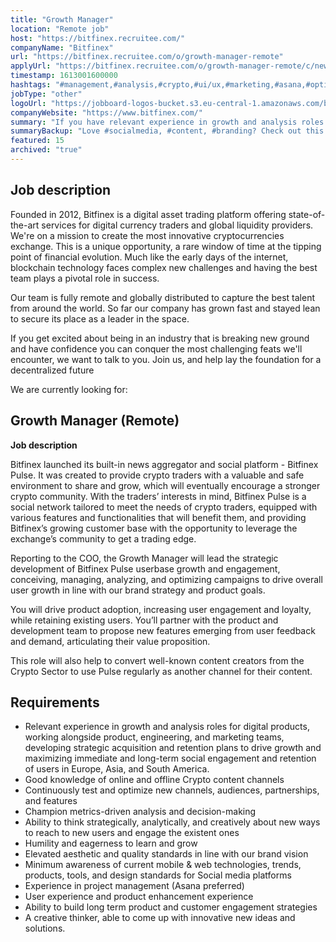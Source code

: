 ```yaml
---
title: "Growth Manager"
location: "Remote job"
host: "https://bitfinex.recruitee.com/"
companyName: "Bitfinex"
url: "https://bitfinex.recruitee.com/o/growth-manager-remote"
applyUrl: "https://bitfinex.recruitee.com/o/growth-manager-remote/c/new"
timestamp: 1613001600000
hashtags: "#management,#analysis,#crypto,#ui/ux,#marketing,#asana,#optimization,#windows,#socialmedia,#content,#branding"
jobType: "other"
logoUrl: "https://jobboard-logos-bucket.s3.eu-central-1.amazonaws.com/bitfinex"
companyWebsite: "https://www.bitfinex.com/"
summary: "If you have relevant experience in growth and analysis roles for digital products, working alongside product, engineering, and marketing teams, developing strategic acquisition and retention plans to drive growth and maximizing immediate and long, Bitfinex has a job opening for a Growth Manager"
summaryBackup: "Love #socialmedia, #content, #branding? Check out this job post!"
featured: 15
archived: "true"
---
```


## Job description

Founded in 2012, Bitfinex is a digital asset trading platform offering state-of-the-art services for digital currency traders and global liquidity providers. We're on a mission to create the most innovative cryptocurrencies exchange. This is a unique opportunity, a rare window of time at the tipping point of financial evolution. Much like the early days of the internet, blockchain technology faces complex new challenges and having the best team plays a pivotal role in success.

Our team is fully remote and globally distributed to capture the best talent from around the world. So far our company has grown fast and stayed lean to secure its place as a leader in the space.

If you get excited about being in an industry that is breaking new ground and have confidence you can conquer the most challenging feats we'll encounter, we want to talk to you. Join us, and help lay the foundation for a decentralized future

We are currently looking for:

## Growth Manager (Remote)

**Job description**

Bitfinex launched its built-in news aggregator and social platform - Bitfinex Pulse. It was created to provide crypto traders with a valuable and safe environment to share and grow, which will eventually encourage a stronger crypto community. With the traders’ interests in mind, Bitfinex Pulse is a social network tailored to meet the needs of crypto traders, equipped with various features and functionalities that will benefit them, and providing Bitfinex’s growing customer base with the opportunity to leverage the exchange’s community to get a trading edge.

Reporting to the COO, the Growth Manager will lead the strategic development of Bitfinex Pulse userbase growth and engagement, conceiving, managing, analyzing, and optimizing campaigns to drive overall user growth in line with our brand strategy and product goals.

You will drive product adoption, increasing user engagement and loyalty, while retaining existing users. You’ll partner with the product and development team to propose new features emerging from user feedback and demand, articulating their value proposition.

This role will also help to convert well-known content creators from the Crypto Sector to use Pulse regularly as another channel for their content.

## Requirements

*   Relevant experience in growth and analysis roles for digital products, working alongside product, engineering, and marketing teams, developing strategic acquisition and retention plans to drive growth and maximizing immediate and long-term social engagement and retention of users in Europe, Asia, and South America.
*   Good knowledge of online and offline Crypto content channels
*   Continuously test and optimize new channels, audiences, partnerships, and features
*   Champion metrics-driven analysis and decision-making
*   Ability to think strategically, analytically, and creatively about new ways to reach to new users and engage the existent ones
*   Humility and eagerness to learn and grow
*   Elevated aesthetic and quality standards in line with our brand vision
*   Minimum awareness of current mobile & web technologies, trends, products, tools, and design standards for Social media platforms
*   Experience in project management (Asana preferred)
*   User experience and product enhancement experience
*   Ability to build long term product and customer engagement strategies
*   A creative thinker, able to come up with innovative new ideas and solutions.
